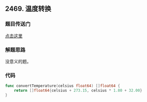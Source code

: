 ## 2469. 温度转换

### 题目传送门

[点击这里](https://leetcode.cn/problems/convert-the-temperature/)

### 解题思路

没意义的题。

### 代码

```go
func convertTemperature(celsius float64) []float64 {
    return []float64{celsius + 273.15, celsius * 1.80 + 32.00}
}

```